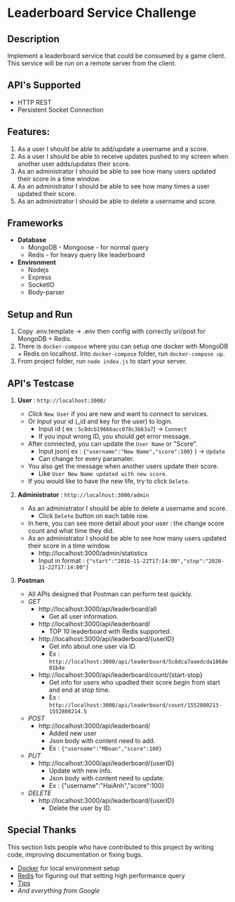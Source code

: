 # Leaderboard Service Challenge


## Description

Implement a leaderboard service that could be consumed by a game client.  This service will be run on a remote server from the client.

## API's Supported

* HTTP REST
* Persistent Socket Connection

## Features:

1. As a user I should be able to add/update a username and a score.
1. As a user I should be able to receive updates pushed to my screen when another user adds/updates their score.
1. As an administrator I should be able to see how many users updated their score in a time window.
1. As an administrator I should be able to see how many times a user updated their score.
1. As an administrator I should be able to delete a username and score.


## Frameworks

* __Database__
	* MongoDB - Mongoose - for normal query
	* Redis - for heavy query like leaderboard
* __Environment__
	* Nodejs
	* Express
	* SocketIO
	* Body-parser

## Setup and Run

1. Copy .env.template -> .env then config with correctly url/post for MongoDB + Redis.
1. There is `docker-compose` where you can setup one docker with MongoDB + Redis on localhost. Into `docker-compose` folder, run `docker-compose up`.
1. From project folder, run `node index.js` to start your server.

## API's Testcase

1. __User__ : `http://localhost:3000/`
	* _Click_ `New User` if you are new and want to connect to services.
	* Or _Input_ your id (_id and key for the user) to login.
		* Input id ( ex : `5c8dcb1966bacc078c3b63a7`) -> `Connect`
		* If you input wrong ID, you should get error message.
	* After connected, you can update the `User Name` or "Score".
		* Input json( ex : `{"username":"New Name","score":100}` ) -> `Update`
		* Can change for every paramater.
	* You also get the message when another users update their score.
		* Like `User New Name updated with new score`.
	* If you would like to have the new life, try to click `Delete`.
	
2. __Administrator__ : `http://localhost:3000/admin`
	* As an administrator I should be able to delete a username and score.
		* Click `Delete` button on each table row.
	* In here, you can see more detail about your user : the change score count and what time they did.
	* As an administrator I should be able to see how many users updated their score in a time window. 
		* http://localhost:3000/admin/statistics
		* Input in format : `{"start":"2016-11-22T17:14:00","stop":"2020-11-22T17:14:00"}`
		
		
3. __Postman__
	* All APIs designed that Postman can perform test quickly.
	* _GET_
		* http://localhost:3000/api/leaderboard/all
			* Get all user information.
		* http://localhost:3000/api/leaderboard/
			* TOP 10 leaderboard with Redis supported.
		* http://localhost:3000/api/leaderboard/{userID}
			* Get info about one user via ID.
			* Ex : `http://localhost:3000/api/leaderboard/5c8dca7aaedcda1868e01b4e`
		* http://localhost:3000/api/leaderboard/count/{start-stop}
			* Get info for users who upadted their score begin from start and end at stop time.
			* Ex : `http://localhost:3000/api/leaderboard/count/1552800213-1552800214.5`
	* _POST_
		* http://localhost:3000/api/leaderboard/
			* Added new user
			* Json body with content need to add.
			* Ex : `{"username":"MDoan","score":100}`
	* _PUT_
		* http://localhost:3000/api/leaderboard/{userID}
			* Update with new info.
			* Json body with content need to update.
			* Ex : {"username":"HaiAnh","score":100}
	* _DELETE_
		* http://localhost:3000/api/leaderboard/{userID}
			* Delete the user by ID.		


## Special Thanks

This section lists people who have contributed to this project by writing code, improving documentation or fixing bugs.

* [Docker](https://docs.docker.com/) for local environment setup
* [Redis](https://redis.io) for figuring out that setting high performance query
* [Tips](https://hackernoon.com/using-redis-with-node-js-8d87a48c5dd7)
* _And everything from Google_
